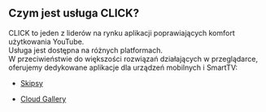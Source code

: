 ## Czym jest usługa CLICK?

CLICK to jeden z liderów na rynku aplikacji poprawiających komfort użytkowania YouTube.  
Usługa jest dostępna na różnych platformach.  
W przeciwieństwie do większości rozwiązań działających w przeglądarce, oferujemy dedykowane aplikacje dla urządzeń mobilnych i SmartTV:

- [Skipsy](/skipsy.md)

- [Cloud Gallery](/cloud_overview.md)
